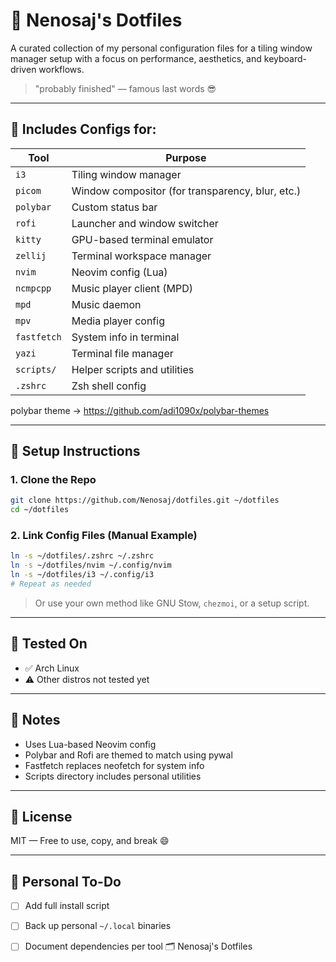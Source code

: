 # 󰙄 Nenosaj's Dotfiles

A curated collection of my personal configuration files for a tiling window manager setup with a focus on performance, aesthetics, and keyboard-driven workflows.

> "probably finished" — famous last words 😎

---

##  Includes Configs for:

| Tool       | Purpose                        |
|------------|--------------------------------|
| `i3`       | Tiling window manager          |
| `picom`    | Window compositor (for transparency, blur, etc.) |
| `polybar`  | Custom status bar              |
| `rofi`     | Launcher and window switcher   |
| `kitty`    | GPU-based terminal emulator    |
| `zellij`   | Terminal workspace manager     |
| `nvim`     | Neovim config (Lua)            |
| `ncmpcpp`  | Music player client (MPD)      |
| `mpd`      | Music daemon                   |
| `mpv`      | Media player config            |
| `fastfetch`| System info in terminal        |
| `yazi`     | Terminal file manager          |
| `scripts/` | Helper scripts and utilities   |
| `.zshrc`   | Zsh shell config               |

polybar theme -> https://github.com/adi1090x/polybar-themes

---

##  Setup Instructions

### 1. Clone the Repo

```bash
git clone https://github.com/Nenosaj/dotfiles.git ~/dotfiles
cd ~/dotfiles
```

### 2. Link Config Files (Manual Example)

```bash
ln -s ~/dotfiles/.zshrc ~/.zshrc
ln -s ~/dotfiles/nvim ~/.config/nvim
ln -s ~/dotfiles/i3 ~/.config/i3
# Repeat as needed
```

> Or use your own method like GNU Stow, `chezmoi`, or a setup script.

---

##  Tested On

- ✅ Arch Linux
- ⚠️ Other distros not tested yet

---

##  Notes

- Uses Lua-based Neovim config
- Polybar and Rofi are themed to match using pywal
- Fastfetch replaces neofetch for system info
- Scripts directory includes personal utilities

---

##  License

MIT — Free to use, copy, and break 😄

---

## 󱞁 Personal To-Do

- [ ] Add full install script
- [ ] Back up personal `~/.local` binaries
- [ ] Document dependencies per tool 🗂️ Nenosaj's Dotfiles


